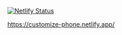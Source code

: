 [![Netlify Status](https://api.netlify.com/api/v1/badges/40fd8152-86a1-456c-b10d-e66af23b4205/deploy-status)](https://app.netlify.com/sites/customize-phone/deploys)

https://customize-phone.netlify.app/
